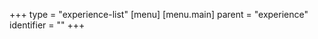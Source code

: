 +++
type = "experience-list"
[menu]
  [menu.main]
    parent = "experience"
    identifier = ""
+++
